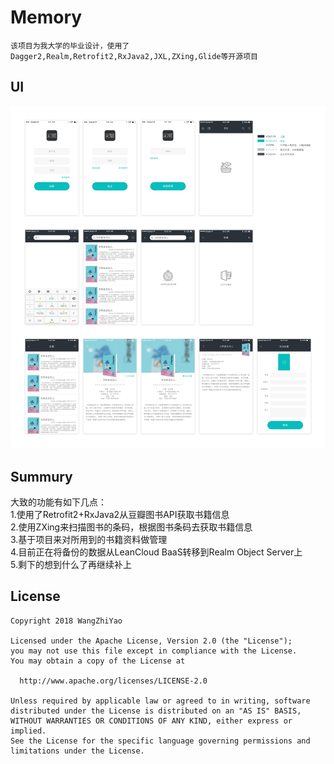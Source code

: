 # Memory
    该项目为我大学的毕业设计，使用了Dagger2,Realm,Retrofit2,RxJava2,JXL,ZXing,Glide等开源项目  

## UI
![UI](https://raw.githubusercontent.com/WangZhiYao/Memory/Dagger2/%E8%AE%B0%E5%BF%86.png)

## Summury
大致的功能有如下几点：  
  1.使用了Retrofit2+RxJava2从豆瓣图书API获取书籍信息  
  2.使用ZXing来扫描图书的条码，根据图书条码去获取书籍信息  
  3.基于项目来对所用到的书籍资料做管理  
  4.目前正在将备份的数据从LeanCloud BaaS转移到Realm Object Server上  
  5.剩下的想到什么了再继续补上

## License
    Copyright 2018 WangZhiYao

    Licensed under the Apache License, Version 2.0 (the "License");
    you may not use this file except in compliance with the License.
    You may obtain a copy of the License at

      http://www.apache.org/licenses/LICENSE-2.0

    Unless required by applicable law or agreed to in writing, software
    distributed under the License is distributed on an "AS IS" BASIS,
    WITHOUT WARRANTIES OR CONDITIONS OF ANY KIND, either express or implied.
    See the License for the specific language governing permissions and
    limitations under the License.

